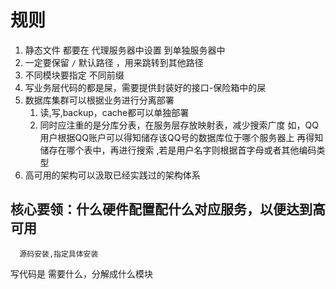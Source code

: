 规则
======

1. 静态文件 都要在 代理服务器中设置 到单独服务器中
2. 一定要保留 `/` 默认路径 ，用来跳转到其他路径
3. 不同模块要指定 不同前缀
4. 写业务层代码的都是屎，需要提供封装好的接口-保险箱中的屎
5. 数据库集群可以根据业务进行分离部署
   1. 读,写,backup，cache都可以单独部署
   2. 同时应注重的是分库分表，在服务层存放映射表，减少搜索广度
      如，QQ用户根据QQ账户可以得知储存该QQ号的数据库位于哪个服务器上
      再得知储存在哪个表中，再进行搜索 ,若是用户名字则根据首字母或者其他编码类型
6. 高可用的架构可以汲取已经实践过的架构体系

## 核心要领：什么硬件配置配什么对应服务，以便达到高可用
      源码安装,指定具体安装
写代码是 需要什么，分解成什么模块
